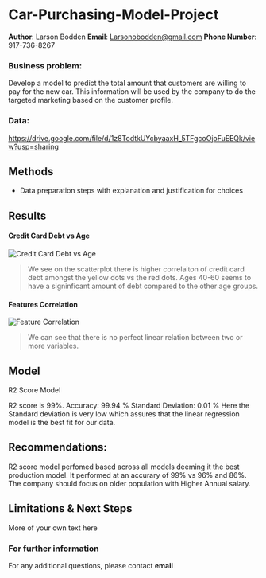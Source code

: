 # Car-Purchasing-Model-Project

**Author**: Larson Bodden
**Email**: Larsonobodden@gmail.com
**Phone Number**: 917-736-8267

### Business problem:

Develop a model to predict the total amount that customers are willing to pay for the new car. This information will be used by the company to do the targeted marketing based on the customer profile.


### Data:
https://drive.google.com/file/d/1z8TodtkUYcbyaaxH_5TFgcoOjoFuEEQk/view?usp=sharing


## Methods
- Data preparation steps with explanation and justification for choices

## Results


#### Credit Card Debt vs Age

![Credit Card Debt vs Age](https://github.com/LarsonBodden/Car-Purchasing-Model-Project/blob/7faae7a9630c96c945a167649aacbfb611e3cb87/Credit%20Card%20Debt%20vs%20Age.png)

> We see on the scatterplot there is higher correlaiton of credit card debt amongst the yellow dots vs the red dots. Ages 40-60 seems to have a signinficant amount of debt compared to the other age groups.

#### Features Correlation

![Feature Correlation](https://github.com/LarsonBodden/Car-Purchasing-Model-Project/blob/7faae7a9630c96c945a167649aacbfb611e3cb87/Feature%20Correlations.png)

> We can see that there is no perfect linear relation between two or more variables.

## Model
R2 Score Model 

R2 score is 99%.
Accuracy: 99.94 %
Standard Deviation: 0.01 %
Here the Standard deviation is very low which assures that the linear regression model is the best fit for our data.

## Recommendations:

R2 score model perfomed based across all models deeming it the best production model. It performed at an accurary of 99% vs 96% and 86%. The company should focus on older population with Higher Annual salary.


## Limitations & Next Steps

More of your own text here


### For further information


For any additional questions, please contact **email**
